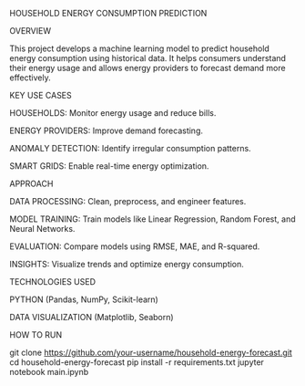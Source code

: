 HOUSEHOLD ENERGY CONSUMPTION PREDICTION

OVERVIEW

This project develops a machine learning model to predict household energy consumption using historical data. It helps consumers understand their energy usage and allows energy providers to forecast demand more effectively.

KEY USE CASES

HOUSEHOLDS: Monitor energy usage and reduce bills.

ENERGY PROVIDERS: Improve demand forecasting.

ANOMALY DETECTION: Identify irregular consumption patterns.

SMART GRIDS: Enable real-time energy optimization.

APPROACH

DATA PROCESSING: Clean, preprocess, and engineer features.

MODEL TRAINING: Train models like Linear Regression, Random Forest, and Neural Networks.

EVALUATION: Compare models using RMSE, MAE, and R-squared.

INSIGHTS: Visualize trends and optimize energy consumption.

TECHNOLOGIES USED

PYTHON (Pandas, NumPy, Scikit-learn)

DATA VISUALIZATION (Matplotlib, Seaborn)

HOW TO RUN

git clone https://github.com/your-username/household-energy-forecast.git
cd household-energy-forecast
pip install -r requirements.txt
jupyter notebook main.ipynb
